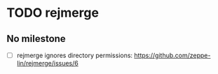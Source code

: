 TODO rejmerge
=============


No milestone
------------
  - [ ] rejmerge ignores directory permissions:
  https://github.com/zeppe-lin/rejmerge/issues/6
